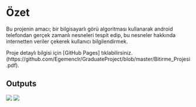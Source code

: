 <h1><b>Özet </b></h1>

<p>Bu projenin amacı; bir bilgisayarlı görü algoritması kullanarak android 
telefondan gerçek zamanlı nesneleri tespit edip, bu nesneler hakkında internetten 
veriler çekerek kullanıcı bilgilendirmek.</p>
<p>Proje detaylı bilgisi için [GitHub Pages] tıklabilirsiniz.(https://github.com/Egemenclr/GraduateProject/blob/master/Bitirme_Projesi.pdf).</p>


## Outputs
![](https://github.com/Egemenclr/GraduateProject/blob/master/objectDetection.gif)
![](https://github.com/Egemenclr/GraduateProject/blob/master/numbeo.gif)
